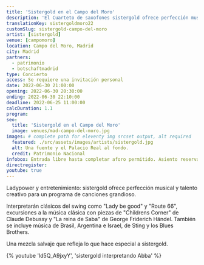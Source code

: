 ```yaml
---
title: 'Sistergold en el Campo del Moro'
description: 'El Cuarteto de saxofones sistergold ofrece perfección musical y talento creativo.'
translationKey: sistergoldmoro22
customSlug: sistergold-campo-del-moro
artist: [sistergold]
venue: [campomoro]
location: Campo del Moro, Madrid
city: Madrid
partners:
  - patrimonio
  - botschaftmadrid
type: Concierto
access: Se requiere una invitación personal
date: 2022-06-30 21:00:00
opening: 2022-06-30 20:30:00
ending: 2022-06-30 22:10:00
deadline: 2022-06-25 11:00:00
calcDuration: 1.1
program:
seo:
  title: 'Sistergold en el Campo del Moro'
  image: venues/mad-campo-del-moro.jpg
images: # complete path for eleventy img srcset output, alt required
  featured: ./src/assets/images/artists/sistergold.jpg
  alt: Una fuente y el Palacio Real al fondo.
  credit: Patrimonio Nacional
infobox: Entrada libre hasta completar aforo permitido. Asiento reservado solo con invitación personal de la Fundación Goethe.
directregister:
youtube: true
---
```


Ladypower y entretenimiento: sistergold ofrece perfección musical y talento creativo para un programa de canciones grandioso.

Interpretarán clásicos del swing como "Lady be good" y "Route 66", excursiones a la música clásica con piezas de "Childrens Corner" de Claude Debussy y "La reina de Saba" de George Friderich Händel. También se incluye música de Brasil, Argentina e Israel, de Sting y los Blues Brothers.

Una mezcla salvaje que refleja lo que hace especial a sistergold.

{% youtube 'ld5Q_A9jxyY', 'sistergold interpretando Abba' %}
